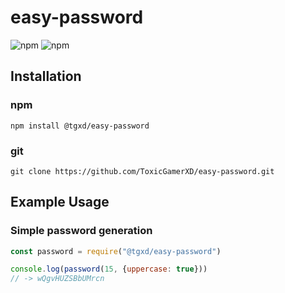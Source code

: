 # easy-password

![npm](https://img.shields.io/npm/v/@tgxd/easy-password?color=red&logo=npm)
![npm](https://img.shields.io/npm/dt/@tgxd/easy-password?color=blue)

## Installation

### npm

```
npm install @tgxd/easy-password
```

### git

```
git clone https://github.com/ToxicGamerXD/easy-password.git
```

## Example Usage

### Simple password generation
```javascript
const password = require("@tgxd/easy-password")

console.log(password(15, {uppercase: true}))
// -> wQgvHUZSBbUMrcn
```